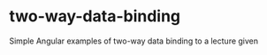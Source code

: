 two-way-data-binding
====================

Simple Angular examples of two-way data binding to a lecture given
